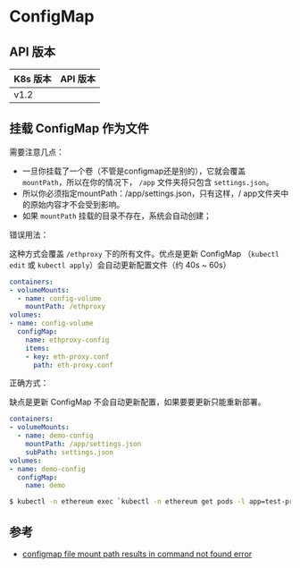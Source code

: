 # ConfigMap

## API 版本

| K8s 版本 | API 版本 |
| -------- | -------- |
| v1.2     |          |

## 挂载 ConfigMap 作为文件

需要注意几点：

* 一旦你挂载了一个卷（不管是configmap还是别的），它就会覆盖 `mountPath`，所以在你的情况下， `/app` 文件夹将只包含 `settings.json`。
* 所以你必须指定mountPath：/app/settings.json，只有这样，/ app文件夹中的原始内容才不会受到影响。
* 如果 `mountPath` 挂载的目录不存在，系统会自动创建；

错误用法：

这种方式会覆盖 `/ethproxy` 下的所有文件。优点是更新 ConfigMap （`kubectl edit` 或 `kubectl apply`）会自动更新配置文件（约 40s ~ 60s）

```yaml
containers:
- volumeMounts:
  - name: config-volume
    mountPath: /ethproxy
volumes:
- name: config-volume
  configMap:
    name: ethproxy-config
    items:
    - key: eth-proxy.conf
      path: eth-proxy.conf
```


正确方式：

缺点是更新 ConfigMap 不会自动更新配置，如果要要更新只能重新部署。

```yaml
containers:
- volumeMounts:
  - name: demo-config
    mountPath: /app/settings.json
    subPath: settings.json
volumes:
- name: demo-config
  configMap:
    name: demo
```

```bash
$ kubectl -n ethereum exec `kubectl -n ethereum get pods -l app=test-proxy  -o=name|cut -d "/" -f2` cat /ethproxy/eth-proxy.conf
```



## 参考

* [configmap file mount path results in command not found error](https://github.com/kubernetes/kubernetes/issues/44815)